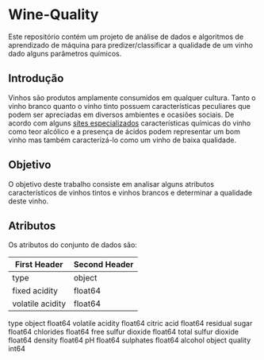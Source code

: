 # Wine-Quality
Este repositório contém um projeto de análise de dados e algoritmos de aprendizado de máquina para predizer/classificar a qualidade
de um vinho dado alguns parâmetros químicos.

## Introdução

Vinhos são produtos amplamente consumidos em qualquer cultura. Tanto o vinho branco quanto o vinho tinto possuem características peculiares
que podem ser apreciadas em diversos ambientes e ocasiões sociais. De acordo com alguns [sites especializados](https://vinepair.com/articles/chemical-compounds-wine-taste-smell/)
características químicas do vinho como teor alcólico e a presença de ácidos podem representar um bom vinho mas também caracterizá-lo como um vinho de baixa qualidade.

## Objetivo

O objetivo deste trabalho consiste em analisar alguns atributos característicos de vinhos tintos e vinhos brancos e determinar a qualidade deste vinho.

## Atributos

Os atributos do conjunto de dados são:

| First Header  | Second Header |
| ------------- | ------------- |
| type          | object        |
| fixed acidity | float64       |
|volatile acidity | float64       |

type                     object
           float64
volatile acidity        float64
citric acid             float64
residual sugar          float64
chlorides               float64
free sulfur dioxide     float64
total sulfur dioxide    float64
density                 float64
pH                      float64
sulphates               float64
alcohol                  object
quality                   int64

